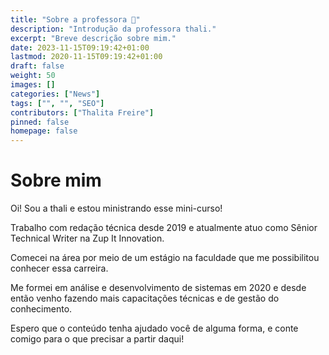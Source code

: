 ```yaml
---
title: "Sobre a professora 👋"
description: "Introdução da professora thali."
excerpt: "Breve descrição sobre mim."
date: 2023-11-15T09:19:42+01:00
lastmod: 2020-11-15T09:19:42+01:00
draft: false
weight: 50
images: []
categories: ["News"]
tags: ["", "", "SEO"]
contributors: ["Thalita Freire"]
pinned: false
homepage: false
---
```

# Sobre mim
Oi! Sou a thali e estou ministrando esse mini-curso!

Trabalho com redação técnica desde 2019 e atualmente atuo como Sênior Technical Writer na Zup It Innovation.

Comecei na área por meio de um estágio na faculdade que me possibilitou conhecer essa carreira. 

Me formei em análise e desenvolvimento de sistemas em 2020 e desde então venho fazendo mais capacitações técnicas e de gestão do conhecimento.

Espero que o conteúdo tenha ajudado você de alguma forma, e conte comigo para o que precisar a partir daqui!
